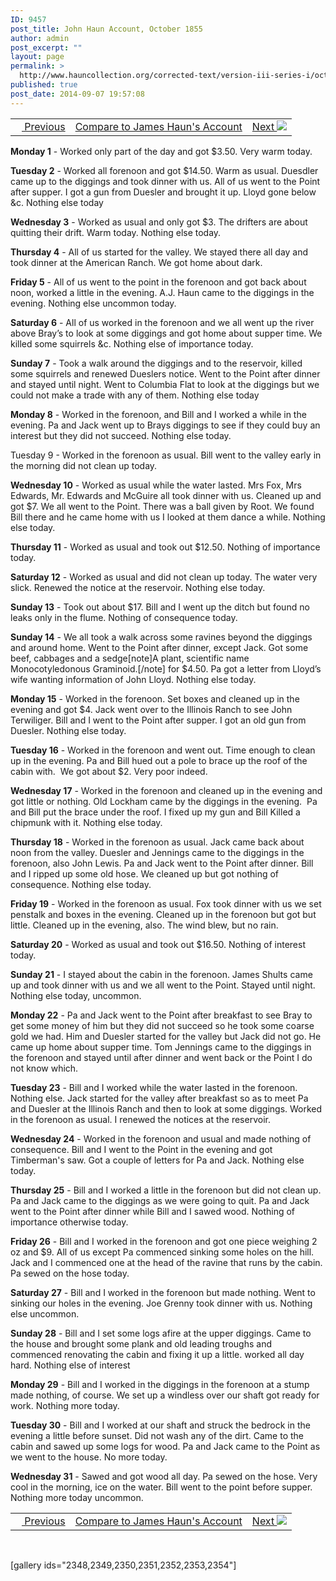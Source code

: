 ```yaml
---
ID: 9457
post_title: John Haun Account, October 1855
author: admin
post_excerpt: ""
layout: page
permalink: >
  http://www.hauncollection.org/corrected-text/version-iii-series-i/october-1855-2/
published: true
post_date: 2014-09-07 19:57:08
---
```

<table style="width: 100%;">
<tbody>
<tr>
<td><a title="September 1855" href="http://www.hauncollection.org/version-3/version-iii-series-i/september-1855-2/"><img src="https://lh3.googleusercontent.com/-EFJpxxNiPNw/VqgtWBCZrMI/AAAAAAAAAFU/WfY4lPFWWkg/s800-Ic42/Soeb-Plain-Arrows-8-10px.png" alt="" width="10" height="10" /> Previous</a></td>
<td style="text-align: center;"><a title="James Haun October 1855" href="http://www.hauncollection.org/version-3/version-iii-series-i/october-1855/">Compare to James Haun's Account</a></td>
<td style="text-align: right;"><a title="November 1855" href="http://www.hauncollection.org/version-3/version-iii-series-i/november-1855-2/">Next <img src="https://lh3.googleusercontent.com/-67k0cYlpXHw/VqgtWKz1MXI/AAAAAAAAAFU/k9PW_Piyurk/s800-Ic42/Soeb-Plain-Arrows-5-10px.png" /></a></td>
</tr>
</tbody>
</table>
<strong>Monday 1</strong> - Worked only part of the day and got $3.50. Very warm today.

<strong>Tuesday 2</strong> - Worked all forenoon and got $14.50. Warm as usual. Duesdler came up to the diggings and took dinner with us. All of us went to the Point after supper. I got a gun from Duesler and brought it up. Lloyd gone below &amp;c. Nothing else today

<strong>Wednesday 3</strong> - Worked as usual and only got $3. The drifters are about quitting their drift. Warm today. Nothing else today.

<strong>Thursday 4</strong> - All of us started for the valley. We stayed there all day and took dinner at the American Ranch. We got home about dark.

<strong>Friday 5</strong> - All of us went to the point in the forenoon and got back about noon, worked a little in the evening. A.J. Haun came to the diggings in the evening. Nothing else uncommon today.

<strong>Saturday 6</strong> - All of us worked in the forenoon and we all went up the river above Bray’s to look at some diggings and got home about supper time. We killed some squirrels &amp;c. Nothing else of importance today.

<strong>Sunday 7</strong> - Took a walk around the diggings and to the reservoir, killed some squirrels and renewed Dueslers notice. Went to the Point after dinner and stayed until night. Went to Columbia Flat to look at the diggings but we could not make a trade with any of them. Nothing else today

<strong>Monday 8</strong> - Worked in the forenoon, and Bill and I worked a while in the evening. Pa and Jack went up to Brays diggings to see if they could buy an interest but they did not succeed. Nothing else today.

Tuesday 9 - Worked in the forenoon as usual. Bill went to the valley early in the morning did not clean up today.

<strong>Wednesday 10</strong> - Worked as usual while the water lasted. Mrs Fox, Mrs Edwards, Mr. Edwards and McGuire all took dinner with us. Cleaned up and got $7. We all went to the Point. There was a ball given by Root. We found Bill there and he came home with us I looked at them dance a while. Nothing else today.

<strong>Thursday 11</strong> - Worked as usual and took out $12.50. Nothing of importance today.

<strong>Saturday 12</strong> - Worked as usual and did not clean up today. The water very slick. Renewed the notice at the reservoir. Nothing else today.

<strong>Sunday 13</strong> - Took out about $17. Bill and I went up the ditch but found no leaks only in the flume. Nothing of consequence today.

<strong>Sunday 14</strong> - We all took a walk across some ravines beyond the diggings and around home. Went to the Point after dinner, except Jack. Got some beef, cabbages and a sedge[note]A plant, scientific name Monocotyledonous Graminoid.[/note] for $4.50. Pa got a letter from Lloyd’s wife wanting information of John Lloyd. Nothing else today.

<strong>Monday 15</strong> - Worked in the forenoon. Set boxes and cleaned up in the evening and got $4. Jack went over to the Illinois Ranch to see John Terwiliger. Bill and I went to the Point after supper. I got an old gun from Duesler. Nothing else today.

<strong>Tuesday 16</strong> - Worked in the forenoon and went out. Time enough to clean up in the evening. Pa and Bill hued out a pole to brace up the roof of the cabin with.  We got about $2. Very poor indeed.

<strong>Wednesday 17</strong> - Worked in the forenoon and cleaned up in the evening and got little or nothing. Old Lockham came by the diggings in the evening.  Pa and Bill put the brace under the roof. I fixed up my gun and Bill Killed a chipmunk with it. Nothing else today.

<strong>Thursday 18</strong> - Worked in the forenoon as usual. Jack came back about noon from the valley. Duesler and Jennings came to the diggings in the forenoon, also John Lewis. Pa and Jack went to the Point after dinner. Bill and I ripped up some old hose. We cleaned up but got nothing of consequence. Nothing else today.

<strong>Friday 19</strong> - Worked in the forenoon as usual. Fox took dinner with us we set penstalk and boxes in the evening. Cleaned up in the forenoon but got but little. Cleaned up in the evening, also. The wind blew, but no rain.

<strong>Saturday 20</strong> - Worked as usual and took out $16.50. Nothing of interest today.

<strong>Sunday 21</strong> - I stayed about the cabin in the forenoon. James Shults came up and took dinner with us and we all went to the Point. Stayed until night. Nothing else today, uncommon.

<strong>Monday 22</strong> - Pa and Jack went to the Point after breakfast to see Bray to get some money of him but they did not succeed so he took some coarse gold we had. Him and Duesler started for the valley but Jack did not go. He came up home about supper time. Tom Jennings came to the diggings in the forenoon and stayed until after dinner and went back or the Point I do not know which.

<strong>Tuesday 23</strong> - Bill and I worked while the water lasted in the forenoon. Nothing else. Jack started for the valley after breakfast so as to meet Pa and Duesler at the Illinois Ranch and then to look at some diggings. Worked in the forenoon as usual. I renewed the notices at the reservoir.

<strong>Wednesday 24</strong> - Worked in the forenoon and usual and made nothing of consequence. Bill and I went to the Point in the evening and got Timberman's saw. Got a couple of letters for Pa and Jack. Nothing else today.

<strong>Thursday 25</strong> - Bill and I worked a little in the forenoon but did not clean up. Pa and Jack came to the diggings as we were going to quit. Pa and Jack went to the Point after dinner while Bill and I sawed wood. Nothing of importance otherwise today.

<strong>Friday 26</strong> - Bill and I worked in the forenoon and got one piece weighing 2 oz and $9. All of us except Pa commenced sinking some holes on the hill. Jack and I commenced one at the head of the ravine that runs by the cabin. Pa sewed on the hose today.

<strong>Saturday 27</strong> - Bill and I worked in the forenoon but made nothing. Went to sinking our holes in the evening. Joe Grenny took dinner with us. Nothing else uncommon.

<strong>Sunday 28</strong> - Bill and I set some logs afire at the upper diggings. Came to the house and brought some plank and old leading troughs and commenced renovating the cabin and fixing it up a little. worked all day hard. Nothing else of interest

<strong>Monday 29</strong> - Bill and I worked in the diggings in the forenoon at a stump made nothing, of course. We set up a windless over our shaft got ready for work. Nothing more today.

<strong>Tuesday 30</strong> - Bill and I worked at our shaft and struck the bedrock in the evening a little before sunset. Did not wash any of the dirt. Came to the cabin and sawed up some logs for wood. Pa and Jack came to the Point as we went to the house. No more today.

<strong>Wednesday 31</strong> - Sawed and got wood all day. Pa sewed on the hose. Very cool in the morning, ice on the water. Bill went to the point before supper. Nothing more today uncommon.
<table style="width: 100%;">
<tbody>
<tr>
<td><a title="September 1855" href="http://www.hauncollection.org/version-3/version-iii-series-i/september-1855-2/"><img src="https://lh3.googleusercontent.com/-EFJpxxNiPNw/VqgtWBCZrMI/AAAAAAAAAFU/WfY4lPFWWkg/s800-Ic42/Soeb-Plain-Arrows-8-10px.png" alt="" width="10" height="10" /> Previous</a></td>
<td style="text-align: center;"><a title="James Haun October 1855" href="http://www.hauncollection.org/version-3/version-iii-series-i/october-1855/">Compare to James Haun's Account</a></td>
<td style="text-align: right;"><a title="November 1855" href="http://www.hauncollection.org/version-3/version-iii-series-i/november-1855-2/">Next <img src="https://lh3.googleusercontent.com/-67k0cYlpXHw/VqgtWKz1MXI/AAAAAAAAAFU/k9PW_Piyurk/s800-Ic42/Soeb-Plain-Arrows-5-10px.png" /></a></td>
</tr>
</tbody>
</table>
&nbsp;

[gallery ids="2348,2349,2350,2351,2352,2353,2354"]